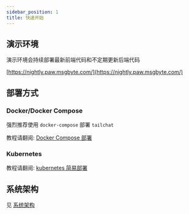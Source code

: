 ```yaml
---
sidebar_position: 1
title: 快速开始
---
```


## 演示环境

演示环境会持续部署最新前端代码和不定期更新后端代码

[https://nightly.paw.msgbyte.com/](https://nightly.paw.msgbyte.com/)

## 部署方式

### Docker/Docker Compose

强烈推荐使用 `docker-compose` 部署 `tailchat`

教程请翻阅: [Docker Compose 部署](./docker-compose.mdx)

### Kubernetes

教程请翻阅: [kubernetes 简易部署](./kubernetes/simple.md)

## 系统架构

见 [系统架构](../architecture.md)
